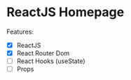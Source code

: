 # ReactJS Homepage

Features:
- [x] ReactJS
- [x] React Router Dom
- [ ] React Hooks (useState)
- [ ] Props